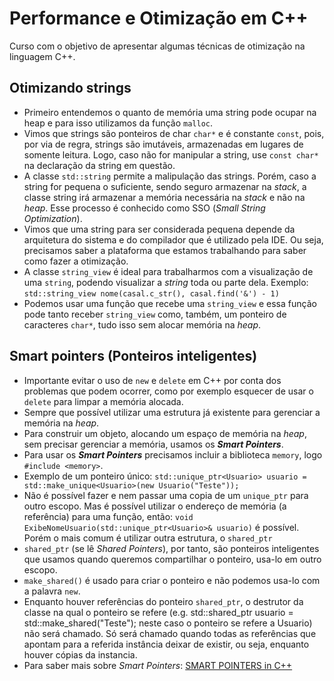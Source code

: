 # Performance e Otimização em C++
Curso com o objetivo de apresentar algumas técnicas de otimização na linguagem C++.

## Otimizando strings
- Primeiro entendemos o quanto de memória uma string pode ocupar na heap e para isso utilizamos da função `malloc`.
- Vimos que strings são ponteiros de char `char*` e é constante `const`, pois, por via de regra, strings são imutáveis, armazenadas em lugares de somente leitura. Logo, caso não for manipular a string, use `const char*` na declaração da string em questão.
- A classe `std::string` permite a malipulação das strings. Porém, caso a string for pequena o suficiente, sendo seguro armazenar na *stack*, a classe string irá armazenar a memória necessária na *stack* e não na *heap*. Esse processo é conhecido como SSO (*Small String Optimization*).
- Vimos que uma string para ser considerada pequena depende da arquitetura do sistema e do compilador que é utilizado pela IDE. Ou seja, precisamos saber a plataforma que estamos trabalhando para saber como fazer a otimização.
- A classe `string_view` é ideal para trabalharmos com a visualização de uma `string`, podendo visualizar a *string* toda ou parte dela. Exemplo: `std::string_view nome(casal.c_str(), casal.find('&') - 1)`
- Podemos usar uma função que recebe uma `string_view` e essa função pode tanto receber `string_view` como, também, um ponteiro de caracteres `char*`, tudo isso sem alocar memória na *heap*.

## Smart pointers (Ponteiros inteligentes)
- Importante evitar o uso de `new` e `delete` em C++ por conta dos problemas que podem ocorrer, como por exemplo esquecer de usar o `delete` para limpar a memória alocada.
- Sempre que possível utilizar uma estrutura já existente para gerenciar a memória na *heap*.
- Para construir um objeto, alocando um espaço de memória na *heap*, sem precisar gerenciar a memória, usamos os **_Smart Pointers_**.
- Para usar os **_Smart Pointers_** precisamos incluir a biblioteca `memory`, logo `#include <memory>`.
- Exemplo de um ponteiro único: `std::unique_ptr<Usuario> usuario = std::make_unique<Usuario>(new Usuario("Teste"));`
- Não é possível fazer e nem passar uma copia de um `unique_ptr` para outro escopo. Mas é possível utilizar o endereço de memória (a referência) para uma função, então: `void ExibeNomeUsuario(std::unique_ptr<Usuario>& usuario)` é possível. Porém o mais comum é utilizar outra estrutura, o `shared_ptr`
- `shared_ptr` (se lê _Shared Pointers_), por tanto, são ponteiros inteligentes que usamos quando queremos compartilhar o ponteiro, usa-lo em outro escopo.
- `make_shared()` é usado para criar o ponteiro e não podemos usa-lo com a palavra `new`.
- Enquanto houver referências do ponteiro `shared_ptr`, o destrutor da classe na qual o ponteiro se refere (e.g. std::shared_ptr<Usuario> usuario = std::make_shared<Usuario>("Teste"); neste caso o ponteiro se refere a Usuario) não será chamado. Só será chamado quando todas as referências que apontam para a referida instância deixar de existir, ou seja, enquanto houver cópias da instancia.
- Para saber mais sobre _Smart Pointers_: [SMART POINTERS in C++](https://www.youtube.com/watch?v=UOB7-B2MfwA)
